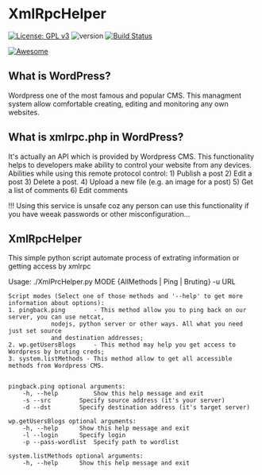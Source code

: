 # XmlRpcHelper

[![License: GPL v3](https://img.shields.io/badge/License-GPLv3-blue.svg)](https://www.gnu.org/licenses/gpl-3.0)
![version](https://img.shields.io/badge/version-1.0.0-blue)
[![Build Status](https://travis-ci.com/username/projectname.svg?branch=master)](https://travis-ci.com/username/projectname)

[![Awesome](https://awesome.re/badge.svg)](https://awesome.re)

## What is WordPress?

Wordpress one of the most famous and popular CMS. This managment system allow comfortable creating, editing and monitoring any own websites.

## What is xmlrpc.php in WordPress?

It's actually an API which is provided by Wordpress CMS. This functionality helps to developers make ability to control your website from any devices. Abilities while using this remote protocol control:
	1) Publish a post
	2) Edit a post
	3) Delete a post.
	4) Upload a new file (e.g. an image for a post)
	5) Get a list of comments
	6) Edit comments
	
!!! Using this service is unsafe coz any person can use this functionality if you have weeak passwords or other misconfiguration...

## XmlRpcHelper
This simple python script automate process of extrating information or getting access by xmlrpc

Usage: ./XmlPrcHelper.py MODE {AllMethods | Ping | Bruting} -u URL
	
	Script modes (Select one of those methods and '--help' to get more information about options):
	1. pingback.ping        - This method allow you to ping back on our server, you can use netcat, 
				nodejs, python server or other ways. All what you need just set source 
				and destination addresses;
	2. wp.getUsersBlogs 	- This method may help you get access to Wordpress by bruting creds;
	3. system.listMethods - This method allow to get all accessible methods from Wordpress CMS.


	pingback.ping optional arguments:
		-h, --help  		Show this help message and exit
		-s --src		Specify source address (it's your server)
  		-d --dst		Specify destination address (it's target server)

	wp.getUsersBlogs optional arguments:
  		-h, --help		Show this help message and exit
  		-l --login		Specify login
  		-p --pass-wordlist	Specify path to wordlist

	system.listMethods optional arguments:
		-h, --help		Show this help message and exit
